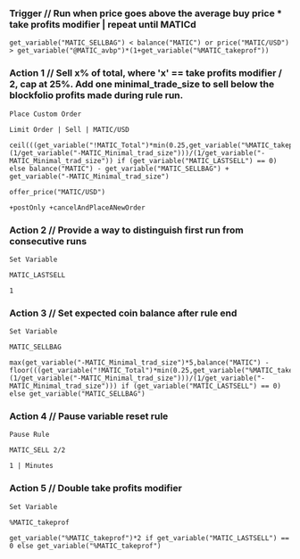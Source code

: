 ### Trigger   // Run when price goes above the average buy price * take profits modifier | repeat until MATICd
```
get_variable("MATIC_SELLBAG") < balance("MATIC") or price("MATIC/USD") > get_variable("@MATIC_avbp")*(1+get_variable("%MATIC_takeprof"))
```
### Action 1   // Sell x% of total, where 'x' == take profits modifier / 2, cap at 25%. Add one minimal_trade_size to sell below the blockfolio profits made during rule run.
```
Place Custom Order
```
```
Limit Order | Sell | MATIC/USD
```
```
ceil(((get_variable("!MATIC_Total")*min(0.25,get_variable("%MATIC_takeprof")/2)))*(1/get_variable("-MATIC_Minimal_trad_size")))/(1/get_variable("-MATIC_Minimal_trad_size")) if (get_variable("MATIC_LASTSELL") == 0) else balance("MATIC") - get_variable("MATIC_SELLBAG") + get_variable("-MATIC_Minimal_trad_size")
```
```
offer_price("MATIC/USD")
```
```
+postOnly +cancelAndPlaceANewOrder
```
### Action 2   // Provide a way to distinguish first run from consecutive runs
```
Set Variable
```
```
MATIC_LASTSELL
```
```
1
```
### Action 3   // Set expected coin balance after rule end
```
Set Variable
```
```
MATIC_SELLBAG
```
```
max(get_variable("-MATIC_Minimal_trad_size")*5,balance("MATIC") - floor(((get_variable("!MATIC_Total")*min(0.25,get_variable("%MATIC_takeprof")/2)))*(1/get_variable("-MATIC_Minimal_trad_size")))/(1/get_variable("-MATIC_Minimal_trad_size"))) if (get_variable("MATIC_LASTSELL") == 0) else get_variable("MATIC_SELLBAG")
```
### Action 4   // Pause variable reset rule
```
Pause Rule
```
```
MATIC_SELL 2/2
```
```
1 | Minutes
```
### Action 5   // Double take profits modifier
```
Set Variable
```
```
%MATIC_takeprof
```
```
get_variable("%MATIC_takeprof")*2 if get_variable("MATIC_LASTSELL") == 0 else get_variable("%MATIC_takeprof")
```